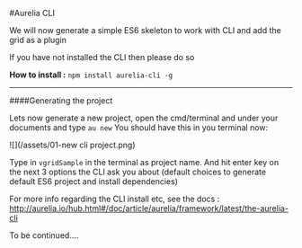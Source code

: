 #Aurelia CLI

We will now generate a simple ES6 skeleton to work with CLI and add the grid as a plugin

If you have not installed the CLI then please do so

**How to install :**
`npm install aurelia-cli -g`

---

####Generating the project

Lets now generate a new project, open the cmd/terminal and under your documents and type `au new`
You should have this in you terminal now:

![](/assets/01-new cli project.png)


Type in `vgridSample` in the terminal as project name.
And hit enter key on the next 3 options the CLI ask you about (default choices to generate default ES6 project and install dependencies)

For more info regarding the CLI install etc, see the docs : http://aurelia.io/hub.html#/doc/article/aurelia/framework/latest/the-aurelia-cli


To be continued....